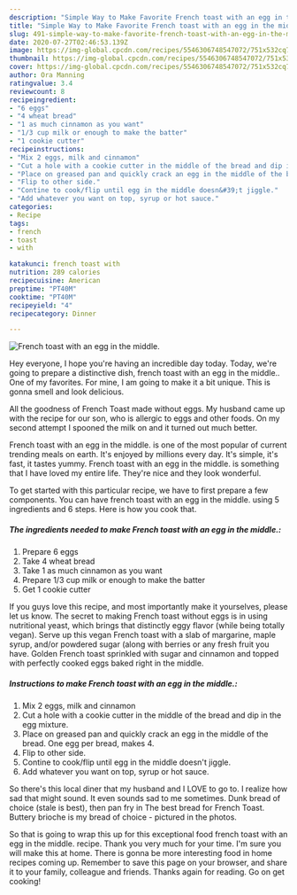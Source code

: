 ```yaml
---
description: "Simple Way to Make Favorite French toast with an egg in the middle."
title: "Simple Way to Make Favorite French toast with an egg in the middle."
slug: 491-simple-way-to-make-favorite-french-toast-with-an-egg-in-the-middle
date: 2020-07-27T02:46:53.139Z
image: https://img-global.cpcdn.com/recipes/5546306748547072/751x532cq70/french-toast-with-an-egg-in-the-middle-recipe-main-photo.jpg
thumbnail: https://img-global.cpcdn.com/recipes/5546306748547072/751x532cq70/french-toast-with-an-egg-in-the-middle-recipe-main-photo.jpg
cover: https://img-global.cpcdn.com/recipes/5546306748547072/751x532cq70/french-toast-with-an-egg-in-the-middle-recipe-main-photo.jpg
author: Ora Manning
ratingvalue: 3.4
reviewcount: 8
recipeingredient:
- "6 eggs"
- "4 wheat bread"
- "1 as much cinnamon as you want"
- "1/3 cup milk or enough to make the batter"
- "1 cookie cutter"
recipeinstructions:
- "Mix 2 eggs, milk and cinnamon"
- "Cut a hole with a cookie cutter in the middle of the bread and dip in the egg mixture."
- "Place on greased pan and quickly crack an egg in the middle of the bread.                         One egg per bread, makes 4."
- "Flip to other side."
- "Contine to cook/flip until egg in the middle doesn&#39;t jiggle."
- "Add whatever you want on top, syrup or hot sauce."
categories:
- Recipe
tags:
- french
- toast
- with

katakunci: french toast with 
nutrition: 289 calories
recipecuisine: American
preptime: "PT40M"
cooktime: "PT40M"
recipeyield: "4"
recipecategory: Dinner

---
```



![French toast with an egg in the middle.](https://img-global.cpcdn.com/recipes/5546306748547072/751x532cq70/french-toast-with-an-egg-in-the-middle-recipe-main-photo.jpg)

Hey everyone, I hope you're having an incredible day today. Today, we're going to prepare a distinctive dish, french toast with an egg in the middle.. One of my favorites. For mine, I am going to make it a bit unique. This is gonna smell and look delicious.

All the goodness of French Toast made without eggs. My husband came up with the recipe for our son, who is allergic to eggs and other foods. On my second attempt I spooned the milk on and it turned out much better.

French toast with an egg in the middle. is one of the most popular of current trending meals on earth. It's enjoyed by millions every day. It's simple, it's fast, it tastes yummy. French toast with an egg in the middle. is something that I have loved my entire life. They're nice and they look wonderful.


To get started with this particular recipe, we have to first prepare a few components. You can have french toast with an egg in the middle. using 5 ingredients and 6 steps. Here is how you cook that.

<!--inarticleads1-->

##### The ingredients needed to make French toast with an egg in the middle.:

1. Prepare 6 eggs
1. Take 4 wheat bread
1. Take 1 as much cinnamon as you want
1. Prepare 1/3 cup milk or enough to make the batter
1. Get 1 cookie cutter


If you guys love this recipe, and most importantly make it yourselves, please let us know. The secret to making French toast without eggs is in using nutritional yeast, which brings that distinctly eggy flavor (while being totally vegan). Serve up this vegan French toast with a slab of margarine, maple syrup, and/or powdered sugar (along with berries or any fresh fruit you have. Golden French toast sprinkled with sugar and cinnamon and topped with perfectly cooked eggs baked right in the middle. 

<!--inarticleads2-->

##### Instructions to make French toast with an egg in the middle.:

1. Mix 2 eggs, milk and cinnamon
1. Cut a hole with a cookie cutter in the middle of the bread and dip in the egg mixture.
1. Place on greased pan and quickly crack an egg in the middle of the bread.                         One egg per bread, makes 4.
1. Flip to other side.
1. Contine to cook/flip until egg in the middle doesn&#39;t jiggle.
1. Add whatever you want on top, syrup or hot sauce.


So there&#39;s this local diner that my husband and I LOVE to go to. I realize how sad that might sound. It even sounds sad to me sometimes. Dunk bread of choice (stale is best), then pan fry in The best bread for French Toast. Buttery brioche is my bread of choice - pictured in the photos. 

So that is going to wrap this up for this exceptional food french toast with an egg in the middle. recipe. Thank you very much for your time. I'm sure you will make this at home. There is gonna be more interesting food in home recipes coming up. Remember to save this page on your browser, and share it to your family, colleague and friends. Thanks again for reading. Go on get cooking!
